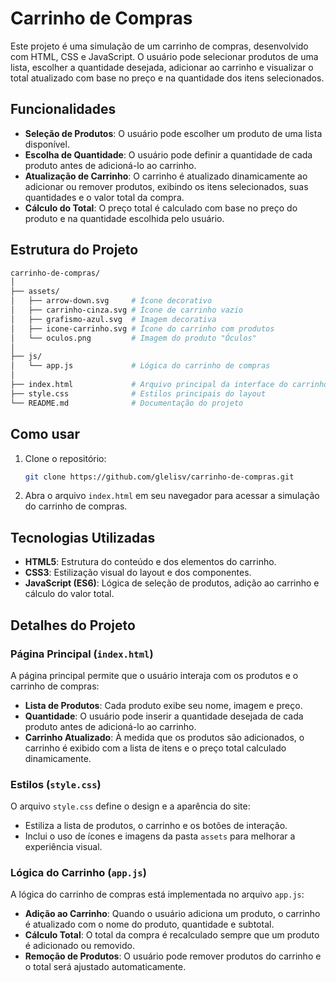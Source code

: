 # Carrinho de Compras

Este projeto é uma simulação de um carrinho de compras, desenvolvido com HTML, CSS e JavaScript. O usuário pode selecionar produtos de uma lista, escolher a quantidade desejada, adicionar ao carrinho e visualizar o total atualizado com base no preço e na quantidade dos itens selecionados.

## Funcionalidades

- **Seleção de Produtos**: O usuário pode escolher um produto de uma lista disponível.
- **Escolha de Quantidade**: O usuário pode definir a quantidade de cada produto antes de adicioná-lo ao carrinho.
- **Atualização de Carrinho**: O carrinho é atualizado dinamicamente ao adicionar ou remover produtos, exibindo os itens selecionados, suas quantidades e o valor total da compra.
- **Cálculo do Total**: O preço total é calculado com base no preço do produto e na quantidade escolhida pelo usuário.

## Estrutura do Projeto

```bash
carrinho-de-compras/
│
├── assets/
│   ├── arrow-down.svg     # Ícone decorativo
│   ├── carrinho-cinza.svg # Ícone de carrinho vazio
│   ├── grafismo-azul.svg  # Imagem decorativa
│   ├── icone-carrinho.svg # Ícone do carrinho com produtos
│   └── oculos.png         # Imagem do produto "Óculos"
│
├── js/
│   └── app.js             # Lógica do carrinho de compras
│
├── index.html             # Arquivo principal da interface do carrinho de compras
├── style.css              # Estilos principais do layout
└── README.md              # Documentação do projeto
```

## Como usar

1. Clone o repositório:
    ```bash
    git clone https://github.com/glelisv/carrinho-de-compras.git
    ```
2. Abra o arquivo `index.html` em seu navegador para acessar a simulação do carrinho de compras.

## Tecnologias Utilizadas

- **HTML5**: Estrutura do conteúdo e dos elementos do carrinho.
- **CSS3**: Estilização visual do layout e dos componentes.
- **JavaScript (ES6)**: Lógica de seleção de produtos, adição ao carrinho e cálculo do valor total.

## Detalhes do Projeto

### Página Principal (`index.html`)

A página principal permite que o usuário interaja com os produtos e o carrinho de compras:
- **Lista de Produtos**: Cada produto exibe seu nome, imagem e preço.
- **Quantidade**: O usuário pode inserir a quantidade desejada de cada produto antes de adicioná-lo ao carrinho.
- **Carrinho Atualizado**: À medida que os produtos são adicionados, o carrinho é exibido com a lista de itens e o preço total calculado dinamicamente.

### Estilos (`style.css`)

O arquivo `style.css` define o design e a aparência do site:
- Estiliza a lista de produtos, o carrinho e os botões de interação.
- Inclui o uso de ícones e imagens da pasta `assets` para melhorar a experiência visual.

### Lógica do Carrinho (`app.js`)

A lógica do carrinho de compras está implementada no arquivo `app.js`:
- **Adição ao Carrinho**: Quando o usuário adiciona um produto, o carrinho é atualizado com o nome do produto, quantidade e subtotal.
- **Cálculo Total**: O total da compra é recalculado sempre que um produto é adicionado ou removido.
- **Remoção de Produtos**: O usuário pode remover produtos do carrinho e o total será ajustado automaticamente.